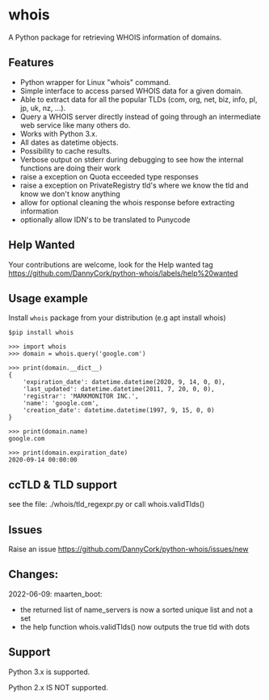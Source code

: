 # whois
A Python package for retrieving WHOIS information of domains.

## Features
 * Python wrapper for Linux "whois" command.
 * Simple interface to access parsed WHOIS data for a given domain.
 * Able to extract data for all the popular TLDs (com, org, net, biz, info, pl, jp, uk, nz,  ...).
 * Query a WHOIS server directly instead of going through an intermediate web service like many others do.
 * Works with Python 3.x.
 * All dates as datetime objects.
 * Possibility to cache results.
 * Verbose output on stderr during debugging to see how the internal functions are doing their work
 * raise a exception on Quota ecceeded type responses
 * raise a exception on PrivateRegistry tld's where we know the tld and know we don't know anything
 * allow for optional cleaning the whois response before extracting information
 * optionally allow IDN's to be translated to Punycode

## Help Wanted
Your contributions are welcome, look for the Help wanted tag https://github.com/DannyCork/python-whois/labels/help%20wanted

## Usage example

Install `whois` package from your distribution (e.g apt install whois)

```
$pip install whois

>>> import whois
>>> domain = whois.query('google.com')

>>> print(domain.__dict__)
{
	'expiration_date': datetime.datetime(2020, 9, 14, 0, 0),
	'last_updated': datetime.datetime(2011, 7, 20, 0, 0),
	'registrar': 'MARKMONITOR INC.',
	'name': 'google.com',
	'creation_date': datetime.datetime(1997, 9, 15, 0, 0)
}

>>> print(domain.name)
google.com

>>> print(domain.expiration_date)
2020-09-14 00:00:00
```

## ccTLD & TLD support
see the file: ./whois/tld_regexpr.py
or call whois.validTlds()

## Issues
Raise an issue https://github.com/DannyCork/python-whois/issues/new

## Changes:
2022-06-09: maarten_boot:
 * the returned list of name_servers is now a sorted unique list and not a set
 * the help function whois.validTlds() now outputs the true tld with dots

## Support
Python 3.x is supported.

Python 2.x IS NOT supported.
